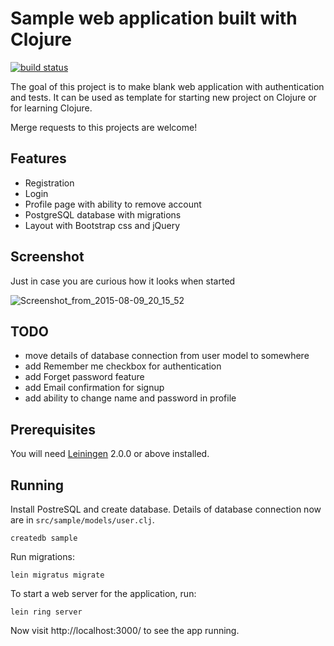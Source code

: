 # Sample web application built with Clojure

[![build status](https://gitlab.com/dzaporozhets/clojure-web-application/badges/master/build.svg)](https://gitlab.com/dzaporozhets/clojure-web-application/commits/master)

The goal of this project is to make blank web application with authentication and tests.
It can be used as template for starting new project on Clojure or for learning Clojure.

Merge requests to this projects are welcome!

## Features

* Registration
* Login
* Profile page with ability to remove account
* PostgreSQL database with migrations
* Layout with Bootstrap css and jQuery

## Screenshot

Just in case you are curious how it looks when started

![Screenshot_from_2015-08-09_20_15_52](https://gitlab.com/dzaporozhets/clojure-web-application/uploads/ba59aa36be4d5c5660355d7e5c93e30f/Screenshot_from_2015-08-09_20_15_52.png)

## TODO

* move details of database connection from user model to somewhere
* add Remember me checkbox for authentication
* add Forget password feature
* add Email confirmation for signup
* add ability to change name and password in profile

## Prerequisites

You will need [Leiningen][] 2.0.0 or above installed.

[leiningen]: https://github.com/technomancy/leiningen

## Running

Install PostreSQL and create database. Details of database connection now 
are in `src/sample/models/user.clj`. 

    createdb sample


Run migrations:

    lein migratus migrate


To start a web server for the application, run:

    lein ring server

Now visit http://localhost:3000/ to see the app running.
